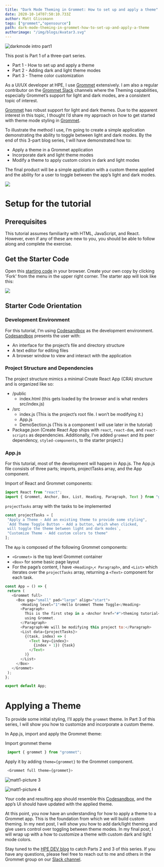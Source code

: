 ```yaml
---
title: "Dark Mode Theming in Grommet: How to set up and apply a theme"
date: 2020-10-14T07:50:10.733Z
author: Matt Glissmann 
tags: ["grommet","opensource"]
path: dark-mode-theming-in-grommet-how-to-set-up-and-apply-a-theme
authorimage: "/img/blogs/Avatar3.svg"
---
```

![darkmode intro part1](https://hpe-developer-portal.s3.amazonaws.com/uploads/media/2020/9/darkmode-intro-part1-1603293464825.png)

This post is Part 1 of a three-part series.
- Part 1 - How to set up and apply a theme
- Part 2 - Adding dark and light theme modes
- Part 3 - Theme color customization

As a UI/UX developer at HPE, I use [Grommet](https://grommet.io) extensively. I am also a regular contributor on the [Grommet Slack](https://grommet.slack.com) channels where the Theming capabilities, especially Grommet’s support for light and dark modes, are a consistent topic of interest. 

[Grommet](https://grommet.io) has robust support for light and dark themes. Due to the apparent interest in this topic, I thought I’d share my approach on how to get started with theme mode styling in [Grommet](https://grommet.io). 

To illustrate the method I use, I’m going to create a simple application demonstrating the ability to toggle between light and dark modes. By the end of this 3-part blog series, I will have demonstrated how to:
- Apply a theme in a Grommet application
- Incorporate dark and light theme modes
- Modify a theme to apply custom colors in dark and light modes

The final product will be a simple application with a custom theme applied and the ability for a user to toggle between the app’s light and dark modes.

<img src="/uploads/media/2020/9/themetutorialapp-1602698870239.gif" style="height:300px, width:300px" />

# Setup for the tutorial
## Prerequisites
This tutorial assumes familiarity with HTML, JavaScript, and React. However, even if any of these are new to you, you should be able to follow along and complete the exercise.

## Get the Starter Code
Open this [starting code](https://codesandbox.io/s/grommet-theme-toggle-0starter-1k1cv?file=/src/App.js) in your browser. Create your own copy by clicking 'Fork' from the menu in the upper right corner. The starter app will look like this:

<img src="/uploads/media/2020/9/picture-2-1602661773922.png"  />

## Starter Code Orientation
### Development Environment
For this tutorial, I’m using [Codesandbox](https://codesandbox.io/) as the development environment. [Codesandbox](https://codesandbox.io/)  presents the user with: 
- An interface for the project’s file and directory structure
- A text editor for editing files
- A browser window to view and interact with the application

### Project Structure and Dependencies
The project structure mimics a minimal Create React App (CRA) structure and is organized like so:
- /public
  - index.html (this gets loaded by the browser and is what renders src/index.js)
- /src
  - index.js (This is the project’s root file. I won’t be modifying it.)
  - App.js
  - DemoSection.js (This is a component I will use later in the tutorial)
- Package.json (Create React App ships with `react`, `react-dom`, and `react-scripts` as dependencies. Additionally, I’ve added `grommet` and its peer dependency, `styled-components`, to the starter project.)

### App.js
For this tutorial, most of the development will happen in App.js. The App.js file consists of three parts; imports, projectTasks array, and the App component.

Import of React and Grommet components:

```javascript
import React from "react";
import { Grommet, Anchor, Box, List, Heading, Paragraph, Text } from "grommet";
```
`projectTasks` array with the tasks to be implemented

```javascript
const projectTasks = [
 "Apply a Theme - Add an existing theme to provide some styling",
 `Add Theme Toggle Button - Add a button, which when clicked,
 will toggle the theme between light and dark modes`,
 "Customize Theme - Add custom colors to theme"
];
````
The `App` is composed of the following Grommet components:
- `<Grommet>` is the top level Grommet container
- `<Box>` for some basic page layout
- For the page’s content, I have `<Heading>`,`< Paragraph>`, and `<List>` which iterates over the `projectTasks` array, returning a `<Text>` component for each task.

```javascript
const App = () => {
 return (
   <Grommet full>
     <Box gap="small" pad="large" align="start">
       <Heading level="1">Hello Grommet Theme Toggle</Heading>
       <Paragraph>
         This is the first step in a <Anchor href="#">theming tutorial</Anchor>{" "}
         using Grommet.
       </Paragraph>
       <Paragraph>We will be modifying this project to:</Paragraph>
       <List data={projectTasks}>
         {(task, index) => (
           <Text key={index}>
             {index + 1}) {task}
           </Text>
         )}
       </List>
     </Box>
   </Grommet>
 );
};

export default App;
```
# Applying a Theme
To provide some initial styling, I’ll apply the `grommet` theme. In Part 3 of this series, I will show you how to customize and incorporate a custom theme.

In App.js, import and apply the Grommet theme:

Import grommet theme

```javascript 
 import { grommet } from "grommet"; 
````
Apply it by adding `theme={grommet}` to the Grommet component.

```javascript
 <Grommet full theme={grommet}>
```




![matt1-picture 3](https://hpe-developer-portal.s3.amazonaws.com/uploads/media/2020/9/picture-3-1602661789429.png)



![matt1-picture 4](https://hpe-developer-portal.s3.amazonaws.com/uploads/media/2020/9/picture-4-1602661802053.png)

Your code and resulting app should resemble this [Codesandbox](https://codesandbox.io/s/grommet-theme-toggle-1adding-theme-rg91i?file=/src/App.js), and the app’s UI should have updated with the applied theme. 

At this point, you now have an understanding for how to apply a theme to a Grommet app. This is the foundation from which we will build custom theming. In my next post, I will show you how to add dark/light theming and give users control over toggling between theme modes. In my final post, I will wrap up with a how to customize a theme with custom dark and light mode colors.

Stay tuned to the [HPE DEV blog](https://developer.hpe.com/blog) to catch Parts 2 and 3 of this series. If you have any questions, please feel free to reach out to me and others in the Grommet group on our [Slack channel](https://app.slack.com/client/T04LMHMUT/C04LMHN59).

